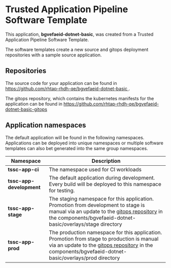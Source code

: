 # Trusted Application Pipeline Software Template

This application, **bgvefaeid-dotnet-basic**, was created from a Trusted Application Pipeline Software Template.

The software templates create a new source and gitops deployment repositories with a sample source application. 

## Repositories

The source code for your application can be found in [https://github.com/rhtap-rhdh-qe/bgvefaeid-dotnet-basic ](https://github.com/rhtap-rhdh-qe/bgvefaeid-dotnet-basic ).
 
The gitops repository, which contains the kubernetes manifests for the application can be found in 
[https://github.com/rhtap-rhdh-qe/bgvefaeid-dotnet-basic-gitops ](https://github.com/rhtap-rhdh-qe/bgvefaeid-dotnet-basic-gitops ) 

## Application namespaces 

The default application will be found in the following namespaces. Applications can be deployed into unique namespaces or multiple software templates can also bet generated into the same group namespaces.  

|  Namespace   |  Description   |  
| -------- | -------- |
| **tssc-app-ci** | The namespace used for CI workloads |
| **tssc-app-development** | The default application during development. Every build will be deployed to this namespace for testing. |
| **tssc-app-stage** | The staging namespace for this application. Promotion from development to stage is manual via an update to the [gitops repository](https://github.com/rhtap-rhdh-qe/bgvefaeid-dotnet-basic-gitops ) in the components/bgvefaeid-dotnet-basic/overlays/stage directory |
| **tssc-app-prod** | The production namespace for this application. Promotion from stage to production is manual via an update to the [gitops repository](https://github.com/rhtap-rhdh-qe/bgvefaeid-dotnet-basic-gitops ) in the components/bgvefaeid-dotnet-basic/overlays/prod directory |